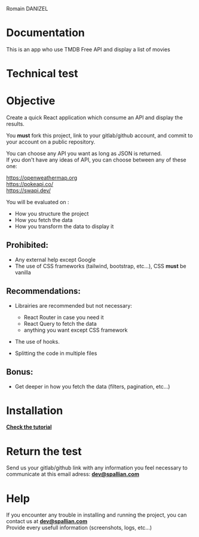 Romain DANIZEL 

# Documentation

This is an app who use TMDB Free API and display a list of movies



# **Technical test**

# Objective

Create a quick React application which consume an API and display the results.

You **must** fork this project, link to your gitlab/github account, and commit to your account on a public repository.

You can choose any API you want as long as JSON is returned.  
If you don't have any ideas of API, you can choose between any of these one:

https://openweathermap.org  
https://pokeapi.co/  
https://swapi.dev/  

You will be evaluated on :

- How you structure the project
- How you fetch the data
- How you transform the data to display it

## Prohibited:
- Any external help except Google
- The use of CSS frameworks (tailwind, bootstrap, etc...), CSS **must** be vanilla


## Recommendations:

- Librairies are recommended but not necessary:
    - React Router in case you need it
    - React Query to fetch the data
    - anything you want except CSS framework

- The use of hooks.
- Splitting the code in multiple files

## Bonus:

- Get deeper in how you fetch the data (filters, pagination, etc...)

# Installation

**[Check the tutorial](install.md)**

# Return the test

Send us your gitlab/github link with any information you feel necessary to communicate at this email adress: **dev@spallian.com**

# Help

If you encounter any trouble in installing and running the project, you can contact us at **dev@spallian.com**  
Provide every usefull information (screenshots, logs, etc...)